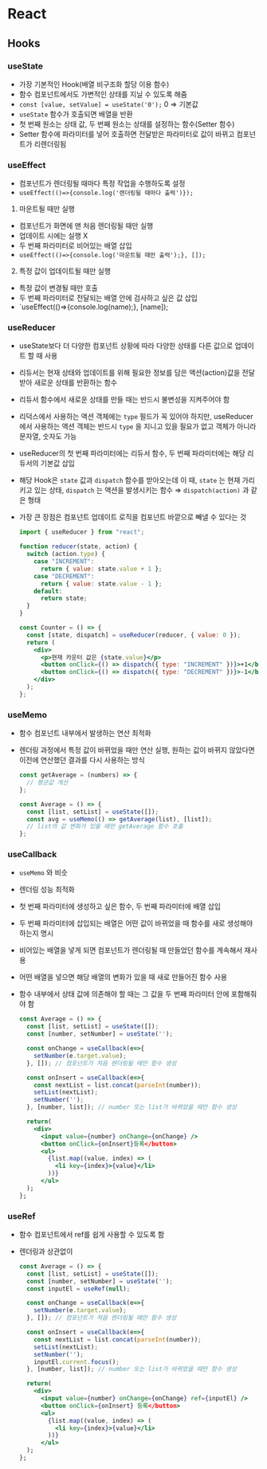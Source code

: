 # React

## Hooks

### useState

- 가장 기본적인 Hook(배열 비구조화 할당 이용 함수)
- 함수 컴포넌트에서도 가변적인 상태를 지닐 수 있도록 해줌
- `const [value, setValue] = useState('0');` 0 => 기본값
- `useState` 함수가 호출되면 배열을 반환
- 첫 번째 원소는 상태 값, 두 번째 원소는 상태를 설정하는 함수(Setter 함수)
- Setter 함수에 파라미터를 넣어 호출하면 전달받은 파라미터로 값이 바뀌고 컴포넌트가 리렌더링됨

### useEffect

- 컴포넌트가 렌더링될 때마다 특정 작업을 수행하도록 설정
- `useEffect(()=>{console.log('렌더링될 때마다 출력')});`

1. 마운트될 때만 실행

- 컴포넌트가 화면에 맨 처음 렌더링될 때만 실행
- 업데이트 시에는 실행 X
- 두 번째 파라미터로 비어있는 배열 삽입
- `useEffect(()=>{console.log('마운트될 때만 출력');}, []);`

2. 특정 값이 업데이트될 때만 실행

- 특정 값이 변경될 때만 호출
- 두 번째 파라미터로 전달되는 배열 안에 검사하고 싶은 값 삽입
- `useEffect(()=>{console.log(name);}, [name]);

### useReducer

- useState보다 더 다양한 컴포넌트 상황에 따라 다양한 상태를 다른 값으로 업데이트 할 때 사용
- 리듀서는 현재 상태와 업데이트를 위해 필요한 정보를 담은 액션(action)값을 전달받아 새로운 상태를 반환하는 함수
- 리듀서 함수에서 새로운 상태를 만들 때는 반드시 불변성을 지켜주어야 함
- 리덕스에서 사용하는 액션 객체에는 `type` 필드가 꼭 있어야 하지만, useReducer에서 사용하는 액션 객체는 반드시 `type` 을 지니고 있을 필요가 없고 객체가 아니라 문자열, 숫자도 가능
- useReducer의 첫 번째 파라미터에는 리듀서 함수, 두 번째 파라미터에는 해당 리듀서의 기본값 삽입
- 해당 Hook은 `state` 값과 `dispatch` 함수를 받아오는데 이 때, `state` 는 현재 가리키고 있는 상태, `dispatch` 는 액션을 발생시키는 함수 ⇒ `dispatch(action)` 과 같은 형태
- 가장 큰 장점은 컴포넌트 업데이트 로직을 컴포넌트 바깥으로 빼낼 수 있다는 것

  ```jsx
  import { useReducer } from "react";

  function reducer(state, action) {
    switch (action.type) {
      case "INCREMENT":
        return { value: state.value + 1 };
      case "DECREMENT":
        return { value: state.value - 1 };
      default:
        return state;
    }
  }

  const Counter = () => {
    const [state, dispatch] = useReducer(reducer, { value: 0 });
    return (
      <div>
        <p>현재 카운터 값은 {state.value}</p>
        <button onClick={() => dispatch({ type: "INCREMENT" })}>+1</button>
        <button onClick={() => dispatch({ type: "DECREMENT" })}>-1</button>
      </div>
    );
  };
  ```

### useMemo

- 함수 컴포넌트 내부에서 발생하는 연산 최적화
- 렌더링 과정에서 특정 값이 바뀌었을 때만 연산 실행, 원하는 값이 바뀌지 않았다면 이전에 연산했던 결과를 다시 사용하는 방식

  ```jsx
  const getAverage = (numbers) => {
    // 평균값 계산
  };

  const Average = () => {
    const [list, setList] = useState([]);
    const avg = useMemo(() => getAverage(list), [list]);
    // list의 값 변화가 있을 때만 getAverage 함수 호출
  };
  ```

### useCallback

- `useMemo` 와 비슷
- 렌더링 성능 최적화
- 첫 번째 파라미터에 생성하고 싶은 함수, 두 번째 파라미터에 배열 삽입
- 두 번째 파라미터에 삽입되는 배열은 어떤 값이 바뀌었을 때 함수를 새로 생성해야 하는지 명시
- 비어있는 배열을 넣게 되면 컴포넌트가 렌더링될 때 만들었던 함수를 계속해서 재사용
- 어떤 배열을 넣으면 해당 배열의 변화가 있을 때 새로 만들어진 함수 사용
- 함수 내부에서 상태 값에 의존해야 할 때는 그 값을 두 번째 파라미터 안에 포함해줘야 함

  ```jsx
  const Average = () => {
    const [list, setList] = useState([]);
    const [number, setNumber] = useState('');

    const onChange = useCallback(e=>{
      setNumber(e.target.value);
    }, []); // 컴포넌트가 처음 렌더링될 때만 함수 생성

    const onInsert = useCallback(e=>{
      const nextList = list.concat(parseInt(number));
      setList(nextList);
      setNumber('');
    }, [number, list]); // number 또는 list가 바뀌었을 때만 함수 생성

    return(
      <div>
        <input value={number} onChange={onChange} />
        <button onClick={onInsert}등록</button>
        <ul>
          {list.map((value, index) => (
            <li key={index}>{value}</li>
          ))}
        </ul>
    );
  };
  ```

### useRef

- 함수 컴포넌트에서 ref를 쉽게 사용할 수 있도록 함
- 렌더링과 상관없이

  ```jsx
  const Average = () => {
    const [list, setList] = useState([]);
    const [number, setNumber] = useState('');
    const inputEl = useRef(null);

    const onChange = useCallback(e=>{
      setNumber(e.target.value);
    }, []); // 컴포넌트가 처음 렌더링될 때만 함수 생성

    const onInsert = useCallback(e=>{
      const nextList = list.concat(parseInt(number));
      setList(nextList);
      setNumber('');
      inputEl.current.focus();
    }, [number, list]); // number 또는 list가 바뀌었을 때만 함수 생성

    return(
      <div>
        <input value={number} onChange={onChange} ref={inputEl} />
        <button onClick={onInsert} 등록</button>
        <ul>
          {list.map((value, index) => (
            <li key={index}>{value}</li>
          ))}
        </ul>
    );
  };
  ```

